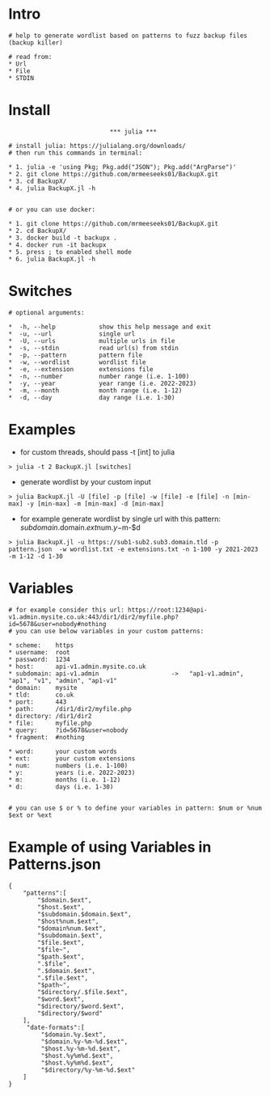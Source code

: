 
# Intro
~~~~~~~~~~~~~~~~~~~~~~~~~~~~~~~~~~~~~~~~~~~~~~~~~~~~~~~~~~~~~~~~~~~~~~~~~~
# help to generate wordlist based on patterns to fuzz backup files (backup killer)

# read from:
* Url
* File
* STDIN
~~~~~~~~~~~~~~~~~~~~~~~~~~~~~~~~~~~~~~~~~~~~~~~~~~~~~~~~~~~~~~~~~~~~~~~~~~

# Install
~~~~~~~~~~~~~~~~~~~~~~~~~~~~~~~~~~~~~~~~~~~~~~~~~~~~~~~~~~~~~~~~~~~~~~~~~
                            *** julia ***

# install julia: https://julialang.org/downloads/
# then run this commands in terminal:

* 1. julia -e 'using Pkg; Pkg.add("JSON"); Pkg.add("ArgParse")'
* 2. git clone https://github.com/mrmeeseeks01/BackupX.git
* 3. cd BackupX/
* 4. julia BackupX.jl -h


# or you can use docker:

* 1. git clone https://github.com/mrmeeseeks01/BackupX.git
* 2. cd BackupX/
* 3. docker build -t backupx .
* 4. docker run -it backupx
* 5. press ; to enabled shell mode
* 6. julia BackupX.jl -h
~~~~~~~~~~~~~~~~~~~~~~~~~~~~~~~~~~~~~~~~~~~~~~~~~~~~~~~~~~~~~~~~~~~~~~~~~~

# Switches
~~~~~~~~~~~~~~~~~~~~~~~~~~~~~~~~~~~~~~~~~~~~~~~~~~~~~~~~~~~~~~~~~~~~~~~~~~
# optional arguments:

*  -h, --help            show this help message and exit
*  -u, --url             single url
*  -U, --urls            multiple urls in file
*  -s, --stdin           read url(s) from stdin
*  -p, --pattern         pattern file
*  -w, --wordlist        wordlist file
*  -e, --extension       extensions file
*  -n, --number          number range (i.e. 1-100)
*  -y, --year            year range (i.e. 2022-2023)
*  -m, --month           month range (i.e. 1-12)
*  -d, --day             day range (i.e. 1-30)
~~~~~~~~~~~~~~~~~~~~~~~~~~~~~~~~~~~~~~~~~~~~~~~~~~~~~~~~~~~~~~~~~~~~~~~~~~

# Examples
* for custom threads, should pass -t [int] to julia
~~~
> julia -t 2 BackupX.jl [switches]
~~~
* generate wordlist by your custom input
~~~
> julia BackupX.jl -U [file] -p [file] -w [file] -e [file] -n [min-max] -y [min-max] -m [min-max] -d [min-max]
~~~
* for example generate wordlist by single url with this pattern: $subdomain.$domain.$ext$num.$y-$m-$d
~~~
> julia BackupX.jl -u https://sub1-sub2.sub3.domain.tld -p pattern.json  -w wordlist.txt -e extensions.txt -n 1-100 -y 2021-2023 -m 1-12 -d 1-30
~~~

# Variables
~~~~~~~~~~~~~~~~~~~~~~~~~~~~~~~~~~~~~~~~~~~~~~~~~~~~~~~~~~~~~~~~~~~~~~~~~~
# for example consider this url: https://root:1234@api-v1.admin.mysite.co.uk:443/dir1/dir2/myfile.php?id=5678&user=nobody#nothing
# you can use below variables in your custom patterns:

* scheme:    https
* username:  root
* password:  1234
* host:      api-v1.admin.mysite.co.uk
* subdomain: api-v1.admin                    ->   "ap1-v1.admin", "ap1", "v1", "admin", "ap1-v1"
* domain:    mysite
* tld:       co.uk
* port:      443
* path:      /dir1/dir2/myfile.php
* directory: /dir1/dir2
* file:      myfile.php
* query:     ?id=5678&user=nobody
* fragment:  #nothing

* word:      your custom words
* ext:       your custom extensions
* num:       numbers (i.e. 1-100)
* y:         years (i.e. 2022-2023)
* m:         months (i.e. 1-12)
* d:         days (i.e. 1-30)


# you can use $ or % to define your variables in pattern: $num or %num     $ext or %ext
~~~~~~~~~~~~~~~~~~~~~~~~~~~~~~~~~~~~~~~~~~~~~~~~~~~~~~~~~~~~~~~~~~~~~~~~~~

# Example of using Variables in Patterns.json
~~~
{
    "patterns":[
        "$domain.$ext",
        "$host.$ext",
        "$subdomain.$domain.$ext",
        "$host%num.$ext",
        "$domain%num.$ext",
        "$subdomain.$ext",
        "$file.$ext",
        "$file~",
        "$path.$ext",
        ".$file",
        ".$domain.$ext",
        ".$file.$ext",
        "$path~",
        "$directory/.$file.$ext",
        "$word.$ext",
        "$directory/$word.$ext",
        "$directory/$word"
    ],
     "date-formats":[
         "$domain.%y.$ext",
         "$domain.%y-%m-%d.$ext",
         "$host.%y-%m-%d.$ext",
         "$host.%y%m%d.$ext",
         "$host.%y%m%d.$ext",
         "$directory/%y-%m-%d.$ext"
    ]
}
~~~